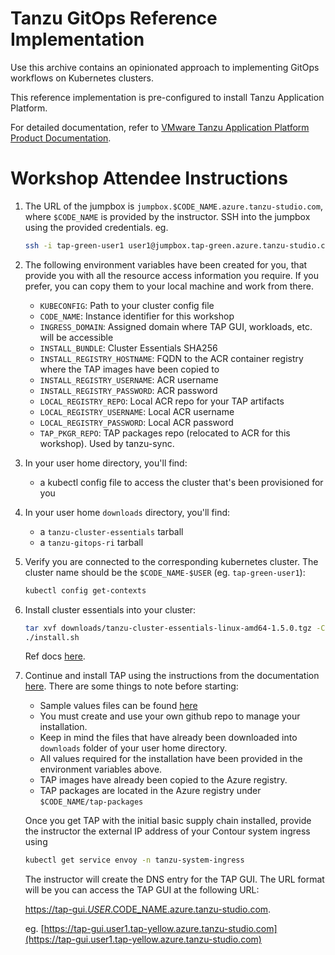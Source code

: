 # Tanzu GitOps Reference Implementation

Use this archive contains an opinionated approach to implementing GitOps workflows on Kubernetes clusters.

This reference implementation is pre-configured to install Tanzu Application Platform.

For detailed documentation, refer to [VMware Tanzu Application Platform Product Documentation](https://docs.vmware.com/en/VMware-Tanzu-Application-Platform/1.5/tap/install-gitops-intro.html).


# Workshop Attendee Instructions

1. The URL of the jumpbox is `jumpbox.$CODE_NAME.azure.tanzu-studio.com`, where `$CODE_NAME` is provided by the instructor.  SSH into the jumpbox using the provided credentials.  eg.

   ```bash
   ssh -i tap-green-user1 user1@jumpbox.tap-green.azure.tanzu-studio.com
   ```

1. The following environment variables have been created for you, that provide you with all the resource access information you require.  If you prefer, you can copy them to your local machine and work from there.
    * `KUBECONFIG`: Path to your cluster config file
    * `CODE_NAME`: Instance identifier for this workshop
    * `INGRESS_DOMAIN`: Assigned domain where TAP GUI, workloads, etc. will be accessible
    * `INSTALL_BUNDLE`: Cluster Essentials SHA256
    * `INSTALL_REGISTRY_HOSTNAME`: FQDN to the ACR container registry where the TAP images have been copied to
    * `INSTALL_REGISTRY_USERNAME`: ACR username
    * `INSTALL_REGISTRY_PASSWORD`: ACR password
    * `LOCAL_REGISTRY_REPO`: Local ACR repo for your TAP artifacts
    * `LOCAL_REGISTRY_USERNAME`: Local ACR username
    * `LOCAL_REGISTRY_PASSWORD`: Local ACR password
    * `TAP_PKGR_REPO`: TAP packages repo (relocated to ACR for this workshop). Used by tanzu-sync.

1. In your user home directory, you'll find:
   * a kubectl config file to access the cluster that's been provisioned for you

1. In your user home `downloads` directory, you'll find:
   * a `tanzu-cluster-essentials` tarball
   * a `tanzu-gitops-ri` tarball

1. Verify you are connected to the corresponding kubernetes cluster.  The cluster name should be the `$CODE_NAME-$USER` (eg. `tap-green-user1`):

   ```bash
   kubectl config get-contexts
   ```

1. Install cluster essentials into your cluster:

   ```bash
   tar xvf downloads/tanzu-cluster-essentials-linux-amd64-1.5.0.tgz -C $HOME/tanzu-cluster-essentials
   ./install.sh
   ```
   Ref docs [here](https://docs.vmware.com/en/Cluster-Essentials-for-VMware-Tanzu/1.5/cluster-essentials/deploy.html#deploy-onto-cluster-5).


1. Continue and install TAP using the instructions from the documentation [here](https://docs.vmware.com/en/VMware-Tanzu-Application-Platform/1.5/tap/install-gitops-sops.html#create-a-new-git-repository-2).  There are some things to note before starting:

   * Sample values files can be found [here](https://github.com/dbuchko/tap-gitops/tree/main/clusters/samples/01-basic)
   * You must create and use your own github repo to manage your installation.
   * Keep in mind the files that have already been downloaded into `downloads` folder of your user home directory.
   * All values required for the installation have been provided in the environment variables above.
   * TAP images have already been copied to the Azure registry.
   * TAP packages are located in the Azure registry under `$CODE_NAME/tap-packages`

   Once you get TAP with the initial basic supply chain installed, provide the instructor the external IP address of your Contour system ingress using
   
   ```bash
   kubectl get service envoy -n tanzu-system-ingress
   ```

   The instructor will create the DNS entry for the TAP GUI.  The URL format will be you can access the TAP GUI at the following URL:

      [https://tap-gui.$USER.$CODE_NAME.azure.tanzu-studio.com](https://tap-gui.$USER.$CODE_NAME.azure.tanzu-studio.com).  
      
      eg. [https://tap-gui.user1.tap-yellow.azure.tanzu-studio.com](https://tap-gui.user1.tap-yellow.azure.tanzu-studio.com)



